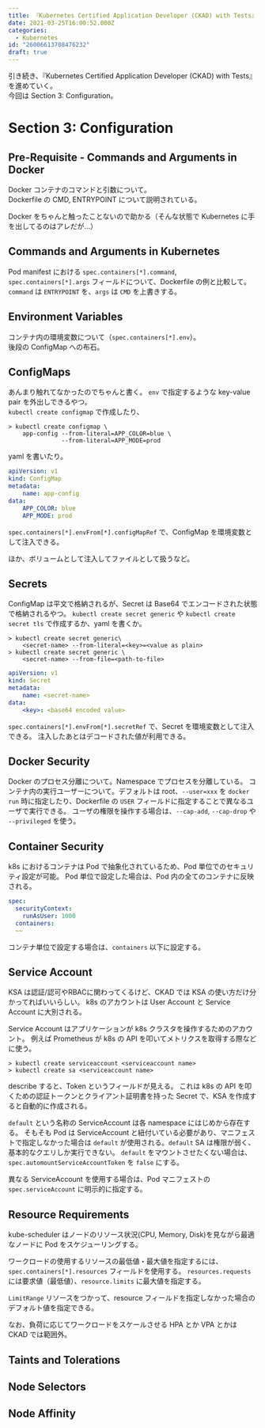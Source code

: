 ```yaml
---
title: 『Kubernetes Certified Application Developer (CKAD) with Tests』記録 - セクション3
date: 2021-03-25T16:00:52.000Z
categories:
  - Kubernetes
id: "26006613708476232"
draft: true
---
```

引き続き、『Kubernetes Certified Application Developer (CKAD) with Tests』を進めていく。  
今回は Section 3: Configuration。

# Section 3: Configuration 

## Pre-Requisite - Commands and Arguments in Docker

Docker コンテナのコマンドと引数について。  
Dockerfile の CMD, ENTRYPOINT について説明されている。

Docker をちゃんと触ったことないので助かる（そんな状態で Kubernetes に手を出してるのはアレだが...）

## Commands and Arguments in Kubernetes

Pod manifest における `spec.containers[*].command`, `spec.containers[*].args` フィールドについて、Dockerfile の例と比較して。  
`command` は `ENTRYPOINT` を、`args` は `CMD` を上書きする。

## Environment Variables

コンテナ内の環境変数について（`spec.containers[*].env`）。  
後段の ConfigMap への布石。

## ConfigMaps

あんまり触れてなかったのでちゃんと書く。
`env` で指定するような key-value pair を外出しできるやつ。  
`kubectl create configmap` で作成したり、

```shell
> kubectl create configmap \
    app-config --from-literal=APP_COLOR=blue \
               --from-literal=APP_MODE=prod
```

yaml を書いたり。

```yaml
apiVersion: v1
kind: ConfigMap
metadata:
    name: app-config
data:
    APP_COLOR: blue
    APP_MODE: prod
```

`spec.containers[*].envFrom[*].configMapRef` で、ConfigMap を環境変数として注入できる。

ほか、ボリュームとして注入してファイルとして扱うなど。

## Secrets

ConfigMap は平文で格納されるが、Secret は Base64 でエンコードされた状態で格納されるやつ。
`kubectl create secret generic` や `kubectl create secret tls` で作成するか、yaml を書くか。

```shell
> kubectl create secret generic\
    <secret-name> --from-literal=<key>=<value as plain>
> kubectl create secret generic \
    <secret-name> --from-file=<path-to-file>
```

```yaml
apiVersion: v1
kind: Secret
metadata:
    name: <secret-name>
data:
    <key>: <base64 encoded value>
```

`spec.containers[*].envFrom[*].secretRef` で、Secret を環境変数として注入できる。
注入したあとはデコードされた値が利用できる。

## Docker Security

Docker のプロセス分離について。Namespace でプロセスを分離している。
コンテナ内の実行ユーザーについて。デフォルトは root、`--user=xxx` を `docker run` 時に指定したり、Dockerfile の `USER` フィールドに指定することで異なるユーザで実行できる。
ユーザの権限を操作する場合は、`--cap-add`, `--cap-drop` や `--privileged` を使う。

## Container Security

k8s におけるコンテナは Pod で抽象化されているため、Pod 単位でのセキュリティ設定が可能。
Pod 単位で設定した場合は、Pod 内の全てのコンテナに反映される。

```yaml
spec:
  securityContext:
    runAsUser: 1000
  containers:
  ~~
```

コンテナ単位で設定する場合は、`containers` 以下に設定する。

## Service Account

KSA は認証/認可やRBACに関わってくるけど、CKAD では KSA の使い方だけ分かってればいいらしい。
k8s のアカウントは User Account と Service Account に大別される。

Service Account はアプリケーションが k8s クラスタを操作するためのアカウント。
例えば Prometheus が k8s の API を叩いてメトリクスを取得する際などに使う。

```
> kubectl create serviceaccount <serviceaccount name>
> kubectl create sa <serviceaccount name>
```

describe すると、Token というフィールドが見える。
これは k8s の API を叩くための認証トークンとクライアント証明書を持った Secret で、KSA を作成すると自動的に作成される。

`default` という名称の ServiceAccount は各 namespace にはじめから存在する。
そもそも Pod は ServiceAccount と紐付いている必要があり、マニフェストで指定しなかった場合は `default` が使用される。`default` SA は権限が弱く、基本的なクエリしか実行できない。
`default` をマウントさせたくない場合は、`spec.automountServiceAccountToken` を `false` にする。

異なる ServiceAccount を使用する場合は、Pod マニフェストの `spec.serviceAccount` に明示的に指定する。

## Resource Requirements

kube-scheduler はノードのリソース状況(CPU, Memory, Disk)を見ながら最適なノードに Pod をスケジューリングする。

ワークロードの使用するリソースの最低値・最大値を指定するには、`spec.containers[*].resources` フィールドを使用する。
`resources.requests` には要求値（最低値）、`resource.limits` に最大値を指定する。

`LimitRange` リソースをつかって、resource フィールドを指定しなかった場合のデフォルト値を指定できる。

なお、負荷に応じてワークロードをスケールさせる HPA とか VPA とかは CKAD では範囲外。

## Taints and Tolerations

## Node Selectors

## Node Affinity
